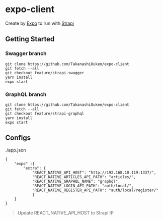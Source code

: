 # expo-client

Create by [Expo](https://docs.expo.io/) to run with [Strapi](https://strap.io/documentation/developer-docs/latest/getting-started/quick-start.html)

## Getting Started

### Swagger branch

```
git clone https://github.com/TakanashiOuken/expo-client
git fetch --all
git checkout feature/strapi-swagger
yarn install
expo start
```

### GraphQL branch

```
git clone https://github.com/TakanashiOuken/expo-client
git fetch --all
git checkout feature/strapi-graphql
yarn install
expo start
```

## Configs

./app.json

```
{
    "expo" :{
        "extra": {
            "REACT_NATIVE_API_HOST": "http://192.168.10.119:1337/",
            "REACT_NATIVE_ARTICLES_API_PATH": "articles/",
            "REACT_NATIVE_GRAPHQL_NAME": "graphql",
            "REACT_NATIVE_LOGIN_API_PATH": "auth/local/",
            "REACT_NATIVE_REGISTER_API_PATH": "auth/local/register/"
            }
    }
}
```

> Update REACT_NATIVE_API_HOST to Strapi IP
